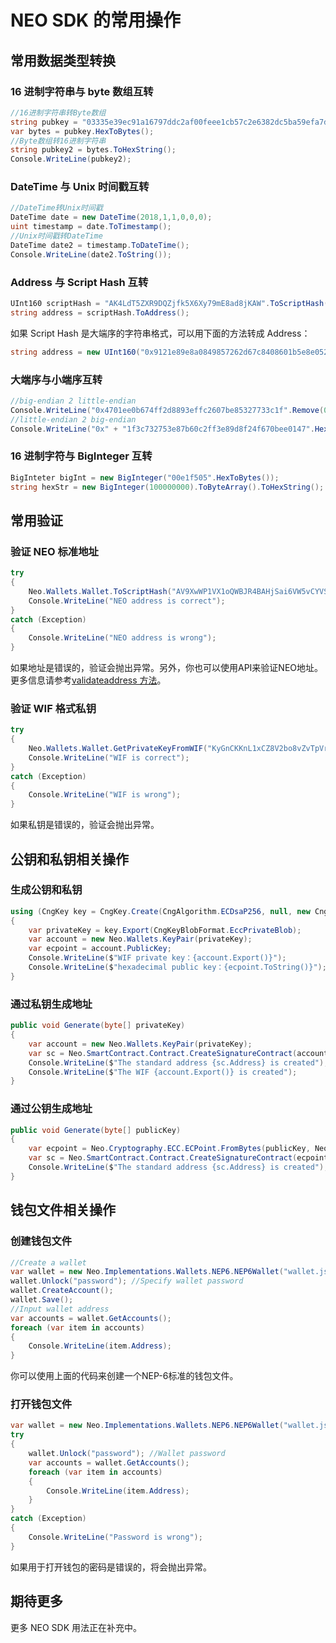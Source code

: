 # NEO SDK 的常用操作

## 常用数据类型转换

### 16 进制字符串与 byte 数组互转

```c#
//16进制字符串转Byte数组
string pubkey = "03335e39ec91a16797ddc2af00feee1cb57c2e6382dc5ba59efa7d65302e4b5a33";
var bytes = pubkey.HexToBytes();
//Byte数组转16进制字符串
string pubkey2 = bytes.ToHexString();
Console.WriteLine(pubkey2);
```

### DateTime 与 Unix 时间戳互转

```c#
//DateTime转Unix时间戳
DateTime date = new DateTime(2018,1,1,0,0,0);
uint timestamp = date.ToTimestamp();
//Unix时间戳转DateTime
DateTime date2 = timestamp.ToDateTime();
Console.WriteLine(date2.ToString());
```

### Address 与 Script Hash 互转

```c#
UInt160 scriptHash = "AK4LdT5ZXR9DQZjfk5X6Xy79mE8ad8jKAW".ToScriptHash();
string address = scriptHash.ToAddress();
```

如果 Script Hash 是大端序的字符串格式，可以用下面的方法转成 Address：

```c#
string address = new UInt160("0x9121e89e8a0849857262d67c8408601b5e8e0524".Remove(0, 2).HexToBytes().Reverse().ToArray()).ToAddress();
```

### 大端序与小端序互转

```c#
//big-endian 2 little-endian
Console.WriteLine("0x4701ee0b674ff2d8893effc2607be85327733c1f".Remove(0, 2).HexToBytes().Reverse().ToHexString());
//little-endian 2 big-endian
Console.WriteLine("0x" + "1f3c732753e87b60c2ff3e89d8f24f670bee0147".HexToBytes().Reverse().ToHexString());
```

### 16 进制字符与 BigInteger 互转

```c#
BigInteter bigInt = new BigInteger("00e1f505".HexToBytes());
string hexStr = new BigInteger(100000000).ToByteArray().ToHexString();
```

## 常用验证

### 验证 NEO 标准地址

```c#
try
{
    Neo.Wallets.Wallet.ToScriptHash("AV9XwWP1VX1oQWBJR4BAHjSai6VW5vCYVS ");
    Console.WriteLine("NEO address is correct");
}
catch (Exception)
{
    Console.WriteLine("NEO address is wrong");
}
```

如果地址是错误的，验证会抛出异常。另外，你也可以使用API来验证NEO地址。更多信息请参考[validateaddress 方法](../../reference/rpc/latest-version/api/validateaddress.md)。

### 验证 WIF 格式私钥

```c#
try
{
    Neo.Wallets.Wallet.GetPrivateKeyFromWIF("KyGnCKKnL1xCZ8V2bo8vZvTpVrwAGnAXTmRqBEwA5JG2mqdgfgSx");
    Console.WriteLine("WIF is correct");
}
catch (Exception)
{
    Console.WriteLine("WIF is wrong");
}
```

如果私钥是错误的，验证会抛出异常。

## 公钥和私钥相关操作

### 生成公钥和私钥

```c#
using (CngKey key = CngKey.Create(CngAlgorithm.ECDsaP256, null, new CngKeyCreationParameters { ExportPolicy = CngExportPolicies.AllowPlaintextArchiving }))
{
    var privateKey = key.Export(CngKeyBlobFormat.EccPrivateBlob);
    var account = new Neo.Wallets.KeyPair(privateKey);
    var ecpoint = account.PublicKey;
    Console.WriteLine($"WIF private key：{account.Export()}");
    Console.WriteLine($"hexadecimal public key：{ecpoint.ToString()}");
}
```

### 通过私钥生成地址

```c#
public void Generate(byte[] privateKey)
{
    var account = new Neo.Wallets.KeyPair(privateKey);
    var sc = Neo.SmartContract.Contract.CreateSignatureContract(account.PublicKey);
    Console.WriteLine($"The standard address {sc.Address} is created");
    Console.WriteLine($"The WIF {account.Export()} is created");
}
```

### 通过公钥生成地址

```c#
public void Generate(byte[] publicKey)
{
    var ecpoint = Neo.Cryptography.ECC.ECPoint.FromBytes(publicKey, Neo.Cryptography.ECC.ECCurve.Secp256r1);
    var sc = Neo.SmartContract.Contract.CreateSignatureContract(ecpoint);
    Console.WriteLine($"The standard address {sc.Address} is created");
}
```

## 钱包文件相关操作

### 创建钱包文件

```c#
//Create a wallet
var wallet = new Neo.Implementations.Wallets.NEP6.NEP6Wallet("wallet.json"); //Wallet name
wallet.Unlock("password"); //Specify wallet password
wallet.CreateAccount();
wallet.Save();
//Input wallet address
var accounts = wallet.GetAccounts();
foreach (var item in accounts)
{
    Console.WriteLine(item.Address);
}
```

你可以使用上面的代码来创建一个NEP-6标准的钱包文件。

### 打开钱包文件

```c#
var wallet = new Neo.Implementations.Wallets.NEP6.NEP6Wallet("wallet.json"); //Wallet name
try
{
    wallet.Unlock("password"); //Wallet password
    var accounts = wallet.GetAccounts();
    foreach (var item in accounts)
    {
        Console.WriteLine(item.Address);
    }
}
catch (Exception)
{
    Console.WriteLine("Password is wrong");
}
```

如果用于打开钱包的密码是错误的，将会抛出异常。

## 期待更多
更多 NEO SDK 用法正在补充中。
